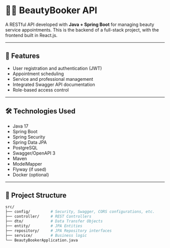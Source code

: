 # 💇‍♀️ BeautyBooker API

A RESTful API developed with **Java + Spring Boot** for managing beauty service appointments. This is the backend of a full-stack project, with the frontend built in React.js.

---

## 🚀 Features

- User registration and authentication (JWT)
- Appointment scheduling
- Service and professional management
- Integrated Swagger API documentation
- Role-based access control

---

## 🛠️ Technologies Used

- Java 17
- Spring Boot
- Spring Security
- Spring Data JPA
- PostgreSQL
- Swagger/OpenAPI 3
- Maven
- ModelMapper
- Flyway (if used)
- Docker (optional)

---

## 📁 Project Structure

```bash
src/
├── config/         # Security, Swagger, CORS configurations, etc.
├── controller/     # REST Controllers
├── dto/            # Data Transfer Objects
├── entity/         # JPA Entities
├── repository/     # JPA Repository interfaces
├── service/        # Business logic
└── BeautyBookerApplication.java
